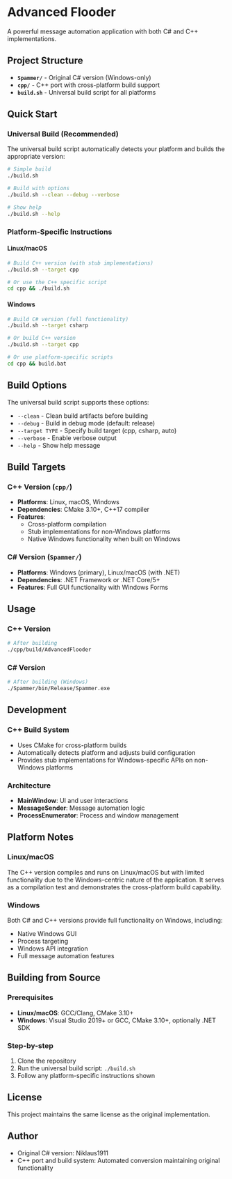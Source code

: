 # Advanced Flooder

A powerful message automation application with both C# and C++ implementations.

## Project Structure

- **`Spammer/`** - Original C# version (Windows-only)
- **`cpp/`** - C++ port with cross-platform build support
- **`build.sh`** - Universal build script for all platforms

## Quick Start

### Universal Build (Recommended)

The universal build script automatically detects your platform and builds the appropriate version:

```bash
# Simple build
./build.sh

# Build with options
./build.sh --clean --debug --verbose

# Show help
./build.sh --help
```

### Platform-Specific Instructions

#### Linux/macOS
```bash
# Build C++ version (with stub implementations)
./build.sh --target cpp

# Or use the C++ specific script
cd cpp && ./build.sh
```

#### Windows
```bash
# Build C# version (full functionality)
./build.sh --target csharp

# Or build C++ version
./build.sh --target cpp

# Or use platform-specific scripts
cd cpp && build.bat
```

## Build Options

The universal build script supports these options:

- `--clean` - Clean build artifacts before building
- `--debug` - Build in debug mode (default: release)
- `--target TYPE` - Specify build target (cpp, csharp, auto)
- `--verbose` - Enable verbose output
- `--help` - Show help message

## Build Targets

### C++ Version (`cpp/`)
- **Platforms**: Linux, macOS, Windows
- **Dependencies**: CMake 3.10+, C++17 compiler
- **Features**: 
  - Cross-platform compilation
  - Stub implementations for non-Windows platforms
  - Native Windows functionality when built on Windows

### C# Version (`Spammer/`)
- **Platforms**: Windows (primary), Linux/macOS (with .NET)
- **Dependencies**: .NET Framework or .NET Core/5+
- **Features**: Full GUI functionality with Windows Forms

## Usage

### C++ Version
```bash
# After building
./cpp/build/AdvancedFlooder
```

### C# Version
```bash
# After building (Windows)
./Spammer/bin/Release/Spammer.exe
```

## Development

### C++ Build System
- Uses CMake for cross-platform builds
- Automatically detects platform and adjusts build configuration
- Provides stub implementations for Windows-specific APIs on non-Windows platforms

### Architecture
- **MainWindow**: UI and user interactions
- **MessageSender**: Message automation logic
- **ProcessEnumerator**: Process and window management

## Platform Notes

### Linux/macOS
The C++ version compiles and runs on Linux/macOS but with limited functionality due to the Windows-centric nature of the application. It serves as a compilation test and demonstrates the cross-platform build capability.

### Windows
Both C# and C++ versions provide full functionality on Windows, including:
- Native Windows GUI
- Process targeting
- Windows API integration
- Full message automation features

## Building from Source

### Prerequisites
- **Linux/macOS**: GCC/Clang, CMake 3.10+
- **Windows**: Visual Studio 2019+ or GCC, CMake 3.10+, optionally .NET SDK

### Step-by-step
1. Clone the repository
2. Run the universal build script: `./build.sh`
3. Follow any platform-specific instructions shown

## License

This project maintains the same license as the original implementation.

## Author

- Original C# version: Niklaus1911
- C++ port and build system: Automated conversion maintaining original functionality